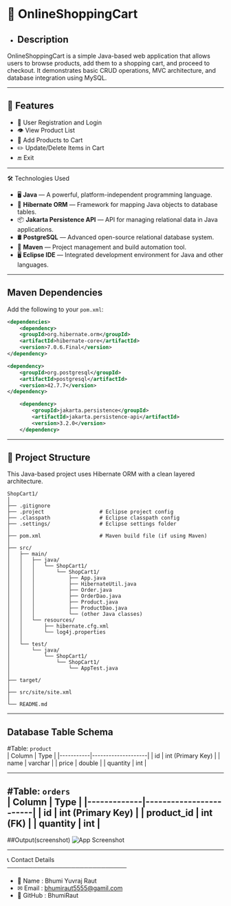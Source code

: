 # 🛒 OnlineShoppingCart

- ##  Description

OnlineShoppingCart is a simple Java-based web application that allows users to browse products, add them to a shopping cart, and proceed to checkout. It demonstrates basic CRUD operations, MVC architecture, and database integration using MySQL.

---
## 🚀 Features

- 🔐  User Registration and Login
- 👁️ View Product List
- 🛒 Add Products to Cart
- ✏️ Update/Delete Items in Cart
- 🔚 Exit
---
 🛠️ Technologies Used

     
- 🖥️ **Java** — A powerful, platform-independent programming language.  
- 🌿 **Hibernate ORM** — Framework for mapping Java objects to database tables.  
- 📦 **Jakarta Persistence API** — API for managing relational data in Java applications.  
- 🛢️ **PostgreSQL** — Advanced open-source relational database system.  
- 🧰 **Maven** — Project management and build automation tool.  
- 🖥️ **Eclipse IDE** — Integrated development environment for Java and other languages.                  
---
##  Maven Dependencies

Add the following to your `pom.xml`:

```xml
<dependencies>
    <dependency>
    <groupId>org.hibernate.orm</groupId>
    <artifactId>hibernate-core</artifactId>
    <version>7.0.6.Final</version>
</dependency>

<dependency>
    <groupId>org.postgresql</groupId>
    <artifactId>postgresql</artifactId>
    <version>42.7.7</version>
</dependency>

    <dependency>
        <groupId>jakarta.persistence</groupId>
        <artifactId>jakarta.persistence-api</artifactId>
        <version>3.2.0</version>
    </dependency>
```
---
## 📁 Project Structure

This Java-based project uses Hibernate ORM with a clean layered architecture.

```plaintext
ShopCart1/
│
├── .gitignore
├── .project                  # Eclipse project config
├── .classpath                # Eclipse classpath config
├── .settings/                # Eclipse settings folder
│
├── pom.xml                   # Maven build file (if using Maven)
│
├── src/
│   ├── main/
│   │   ├── java/
│   │   │   └── ShopCart1/
│   │   │       └── ShopCart1/
│   │   │           ├── App.java
│   │   │           ├── HibernateUtil.java
│   │   │           ├── Order.java
│   │   │           ├── OrderDao.java
│   │   │           ├── Product.java
│   │   │           ├── ProductDao.java
│   │   │           └── (other Java classes)
│   │   └── resources/
│   │       ├── hibernate.cfg.xml
│   │       └── log4j.properties
│   │
│   └── test/
│       └── java/
│           └── ShopCart1/
│               └── ShopCart1/
│                   └── AppTest.java
│
├── target/                  
│
├── src/site/site.xml         
│
└── README.md                 
```
---


## Database Table Schema

#Table: `product`  
| Column    | Type               |
|-----------|--------------------|
| id        | int (Primary Key)  |
| name      | varchar            |
| price     | double             |
| quantity  | int                |

---

#Table: `orders`  
| Column      | Type                   |
|-------------|------------------------|
| id          | int (Primary Key)      |
| product_id  | int (FK)               |
| quantity    | int                    |
---
##Output(screenshot)
![App Screenshot](screenshots/14.png)

----

📞 Contact Details  
────────────────────────────  
- 👤 Name   : Bhumi Yuvraj Raut 
- ✉ Email  : bhumiraut5555@gamil.com 
- 🐙 GitHub : BhumiRaut
